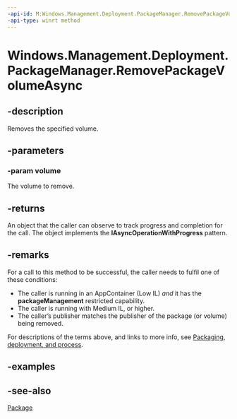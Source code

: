 ```yaml
---
-api-id: M:Windows.Management.Deployment.PackageManager.RemovePackageVolumeAsync(Windows.Management.Deployment.PackageVolume)
-api-type: winrt method
---
```


<!-- Method syntax
public Windows.Foundation.IAsyncOperationWithProgress<Windows.Management.Deployment.DeploymentResult, Windows.Management.Deployment.DeploymentProgress> RemovePackageVolumeAsync(Windows.Management.Deployment.PackageVolume volume)
-->

# Windows.Management.Deployment.PackageManager.RemovePackageVolumeAsync

## -description
Removes the specified volume.

## -parameters
### -param volume
The volume to remove.

## -returns
An object that the caller can observe to track progress and completion for the call. The object implements the **IAsyncOperationWithProgress** pattern.

## -remarks

For a call to this method to be successful, the caller needs to fulfil one of these conditions:

* The caller is running in an AppContainer (Low IL) *and* it has the **packageManagement** restricted capability.
* The caller is running with Medium IL, or higher.
* The caller’s publisher matches the publisher of the package (or volume) being removed.

For descriptions of the terms above, and links to more info, see [Packaging, deployment, and process](/windows/apps/get-started/intro-pack-dep-proc).

## -examples

## -see-also

[Package](/uwp/api/windows.applicationmodel.package)

